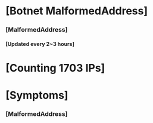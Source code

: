 # [Botnet MalformedAddress]
### [MalformedAddress]
#### [Updated every 2~3 hours]

# [Counting 1703 IPs]

# [Symptoms] 
###   [MalformedAddress]
